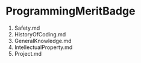 # ProgrammingMeritBadge
1. Safety.md
2. HistoryOfCoding.md
3. GeneralKnowledge.md
4. IntellectualProperty.md
5. Project.md
